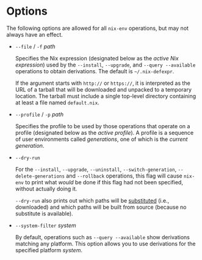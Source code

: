 # Options

The following options are allowed for all `nix-env` operations, but may not always have an effect.

- `--file` / `-f` *path*

  Specifies the Nix expression (designated below as the *active Nix
  expression*) used by the `--install`, `--upgrade`, and `--query
  --available` operations to obtain derivations. The default is
  `~/.nix-defexpr`.

  If the argument starts with `http://` or `https://`, it is
  interpreted as the URL of a tarball that will be downloaded and
  unpacked to a temporary location. The tarball must include a single
  top-level directory containing at least a file named `default.nix`.

- `--profile` / `-p` *path*

  Specifies the profile to be used by those operations that operate on
  a profile (designated below as the *active profile*). A profile is a
  sequence of user environments called *generations*, one of which is
  the *current generation*.

- `--dry-run`

  For the `--install`, `--upgrade`, `--uninstall`,
  `--switch-generation`, `--delete-generations` and `--rollback`
  operations, this flag will cause `nix-env` to print what *would* be
  done if this flag had not been specified, without actually doing it.

  `--dry-run` also prints out which paths will be
  [substituted](@docroot@/glossary.md) (i.e., downloaded) and which paths
  will be built from source (because no substitute is available).

- `--system-filter` *system*

  By default, operations such as `--query --available` show derivations matching any platform. This option
  allows you to use derivations for the specified platform *system*.
